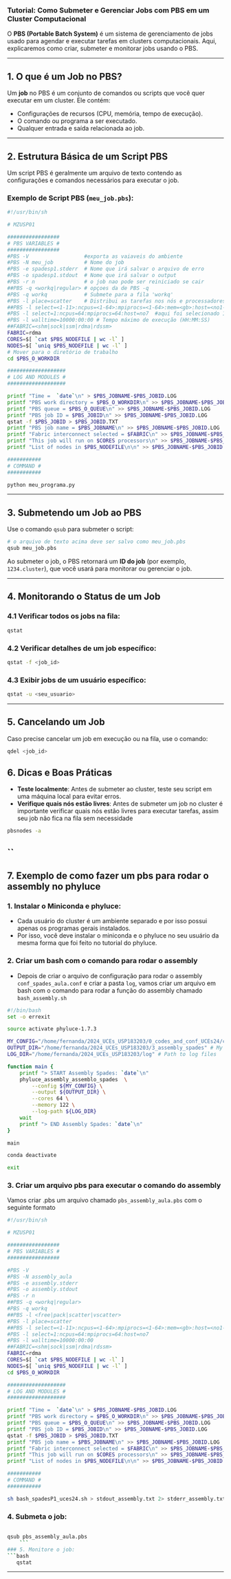 ### Tutorial: Como Submeter e Gerenciar Jobs com PBS em um Cluster Computacional

O **PBS (Portable Batch System)** é um sistema de gerenciamento de jobs usado para agendar e executar tarefas em clusters computacionais. Aqui, explicaremos como criar, submeter e monitorar jobs usando o PBS.

---

## **1. O que é um Job no PBS?**
Um **job** no PBS é um conjunto de comandos ou scripts que você quer executar em um cluster. Ele contém:
- Configurações de recursos (CPU, memória, tempo de execução).
- O comando ou programa a ser executado.
- Qualquer entrada e saída relacionada ao job.

---

## **2. Estrutura Básica de um Script PBS**
Um script PBS é geralmente um arquivo de texto contendo as configurações e comandos necessários para executar o job.

### Exemplo de Script PBS (`meu_job.pbs`):
```bash
#!/usr/bin/sh

# MZUSP01

#################
# PBS VARIABLES #
#################
#PBS -V                  #exporta as vaiaveis do ambiente
#PBS -N meu_job          # Nome do job
#PBS -e spadesp1.stderr  # Nome que irá salvar o arquivo de erro
#PBS -o spadesp1.stdout  # Nome que irá salvar o output
#PBS -r n				 # o job nao pode ser reiniciado se cair
##PBS -q <workq|regular> # opçoes da de PBS -q
#PBS -q workq            # Submete para a fila 'workq'
#PBS -l place=scatter    # Distribui as tarefas nos nós e processadores selecionados
##PBS -l select=<1-11>:ncpus=<1-64>:mpiprocs=<1-64>:mem=<gb>:host=<no1-no11> #opçoes disponíveis no cluster
#PBS -l select=1:ncpus=64:mpiprocs=64:host=no7  #aqui foi selecionado 1 nó, 64 processadores e o nó 7 especificamente
#PBS -l walltime=10000:00:00 # Tempo máximo de execução (HH:MM:SS)
##FABRIC=<shm|sock|ssm|rdma|rdssm>
FABRIC=rdma
CORES=$[ `cat $PBS_NODEFILE | wc -l` ]
NODES=$[ `uniq $PBS_NODEFILE | wc -l` ]
# Mover para o diretório de trabalho
cd $PBS_O_WORKDIR

###################
# LOG AND MODULES #
###################

printf "Time =  `date`\n" > $PBS_JOBNAME-$PBS_JOBID.LOG
printf "PBS work directory = $PBS_O_WORKDIR\n" >> $PBS_JOBNAME-$PBS_JOBID.LOG
printf "PBS queue = $PBS_O_QUEUE\n" >> $PBS_JOBNAME-$PBS_JOBID.LOG
printf "PBS job ID = $PBS_JOBID\n" >> $PBS_JOBNAME-$PBS_JOBID.LOG
qstat -f $PBS_JOBID > $PBS_JOBID.TXT
printf "PBS job name = $PBS_JOBNAME\n" >> $PBS_JOBNAME-$PBS_JOBID.LOG 
printf "Fabric interconnect selected = $FABRIC\n" >> $PBS_JOBNAME-$PBS_JOBID.LOG
printf "This job will run on $CORES processors\n" >> $PBS_JOBNAME-$PBS_JOBID.LOG
printf "List of nodes in $PBS_NODEFILE\n\n" >> $PBS_JOBNAME-$PBS_JOBID.LOG

###########
# COMMAND #
###########

python meu_programa.py
````
---

## **3. Submetendo um Job ao PBS**

Use o comando `qsub` para submeter o script:
```bash
# o arquivo de texto acima deve ser salvo como meu_job.pbs 
qsub meu_job.pbs
```

Ao submeter o job, o PBS retornará um **ID do job** (por exemplo, `1234.cluster`), que você usará para monitorar ou gerenciar o job.

---

## **4. Monitorando o Status de um Job**

### 4.1 Verificar todos os jobs na fila:
```bash
qstat
```

### 4.2 Verificar detalhes de um job específico:
```bash
qstat -f <job_id>
```

### 4.3 Exibir jobs de um usuário específico:
```bash
qstat -u <seu_usuario>
```

---

## **5. Cancelando um Job**

Caso precise cancelar um job em execução ou na fila, use o comando:
```bash
qdel <job_id>
```

## **6. Dicas e Boas Práticas**
- **Teste localmente**: Antes de submeter ao cluster, teste seu script em uma máquina local para evitar erros.
- **Verifique quais nós estão livres**: Antes de submeter um job no cluster é importante verificar quais nós estão livres para executar tarefas, assim seu job não fica na fila sem necessidade
``` bash
pbsnodes -a
````
``
---

## **7. Exemplo de como fazer um pbs para rodar o assembly no phyluce**

### 1. Instalar o Miniconda e phyluce:
- Cada usuário do cluster é um ambiente separado e por isso possui apenas os programas gerais instalados.
- Por isso, você deve instalar o miniconda e o phyluce no seu usuário da mesma forma que foi feito no tutorial do phyluce.

### 2. Criar um bash com o comando para rodar o assembly
- Depois de criar o arquivo de configuração para rodar o assembly `conf_spades_aula.conf` e criar a pasta `log`, vamos criar um arquivo em bash com o comando para rodar a função do assembly chamado `bash_assembly.sh`


```bash
#!/bin/bash
set -o errexit

source activate phyluce-1.7.3

MY_CONFIG="/home/fernanda/2024_UCEs_USP183203/0_codes_and_conf_UCEs24/conf_spades_aula.conf" # My configuration file
OUTPUT_DIR="/home/fernanda/2024_UCEs_USP183203/3_assembly_spades" # My output directory
LOG_DIR="/home/fernanda/2024_UCEs_USP183203/log" # Path to log files

function main {
	printf "> START Assembly Spades: `date`\n"
	phyluce_assembly_assemblo_spades  \
		--config ${MY_CONFIG} \
		--output ${OUTPUT_DIR} \
		--cores 64 \
		--memory 122 \
		--log-path ${LOG_DIR}
	wait
	printf "> END Assembly Spades: `date`\n"
}

main

conda deactivate

exit
````
### 3. Criar um arquivo pbs para executar o comando do assembly
Vamos criar .pbs um arquivo chamado `pbs_assembly_aula.pbs` com o seguinte formato

```bash
#!/usr/bin/sh

# MZUSP01

#################
# PBS VARIABLES #
#################

#PBS -V
#PBS -N assembly_aula
#PBS -e assembly.stderr
#PBS -o assembly.stdout
#PBS -r n
##PBS -q <workq|regular>
#PBS -q workq
##PBS -l <free|pack|scatter|vscatter>
#PBS -l place=scatter
##PBS -l select=<1-11>:ncpus=<1-64>:mpiprocs=<1-64>:mem=<gb>:host=<no1-no11>
#PBS -l select=1:ncpus=64:mpiprocs=64:host=no7
#PBS -l walltime=10000:00:00
##FABRIC=<shm|sock|ssm|rdma|rdssm>
FABRIC=rdma
CORES=$[ `cat $PBS_NODEFILE | wc -l` ]
NODES=$[ `uniq $PBS_NODEFILE | wc -l` ]
cd $PBS_O_WORKDIR

###################
# LOG AND MODULES #
###################

printf "Time =  `date`\n" > $PBS_JOBNAME-$PBS_JOBID.LOG
printf "PBS work directory = $PBS_O_WORKDIR\n" >> $PBS_JOBNAME-$PBS_JOBID.LOG
printf "PBS queue = $PBS_O_QUEUE\n" >> $PBS_JOBNAME-$PBS_JOBID.LOG
printf "PBS job ID = $PBS_JOBID\n" >> $PBS_JOBNAME-$PBS_JOBID.LOG
qstat -f $PBS_JOBID > $PBS_JOBID.TXT
printf "PBS job name = $PBS_JOBNAME\n" >> $PBS_JOBNAME-$PBS_JOBID.LOG 
printf "Fabric interconnect selected = $FABRIC\n" >> $PBS_JOBNAME-$PBS_JOBID.LOG
printf "This job will run on $CORES processors\n" >> $PBS_JOBNAME-$PBS_JOBID.LOG
printf "List of nodes in $PBS_NODEFILE\n\n" >> $PBS_JOBNAME-$PBS_JOBID.LOG

###########
# COMMAND #
###########

sh bash_spadesP1_uces24.sh > stdout_assembly.txt 2> stderr_assembly.txt

```

### 4. Submeta o job:
```bash

qsub pbs_assembly_aula.pbs
    ```
### 5. Monitore o job:
```bash
   qstat
```

---

